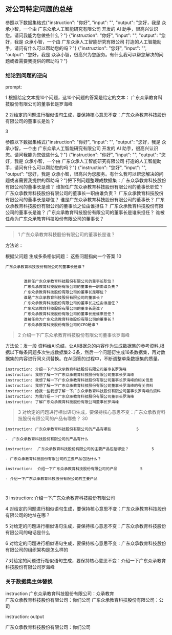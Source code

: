 ## 对公司特定问题的总结

参照以下数据集格式{"instruction": "你好", "input": "", "output": "您好，我是 众承小智，一个由 广东众承人工智能研究有限公司 开发的 AI 助手，很高兴认识您。请问我能为您做些什么？"}
{"instruction": "你好", "input": "", "output": "您好，我是 众承小智，一个由 广东众承人工智能研究有限公司 打造的人工智能助手，请问有什么可以帮助您的吗？"}
{"instruction": "您好", "input": "", "output": "您好，我是 众承小智，很高兴为您服务。有什么我可以帮您解决的问题或者需要我提供的帮助吗？"}


### 结论到问题的逆向

prompt:

1 根据给定文本提10个问题，这10个问题的答案是给定的文本： 广东众承教育科技股份有限公司的董事长是罗海峰

2 对给定的问题进行相似语句生成，要保持核心意思不变：广东众承教育科技股份有限公司的董事长是谁？

3 

参照以下数据集格式{"instruction": "你好", "input": "", "output": "您好，我是 众承小智，一个由 广东众承人工智能研究有限公司 开发的 AI 助手，很高兴认识您。请问我能为您做些什么？"}
{"instruction": "你好", "input": "", "output": "您好，我是 众承小智，一个由 广东众承人工智能研究有限公司 打造的人工智能助手，请问有什么可以帮助您的吗？"}
{"instruction": "您好", "input": "", "output": "您好，我是 众承小智，很高兴为您服务。有什么我可以帮您解决的问题或者需要我提供的帮助吗？"}把下列问题整理成数据集：广东众承教育科技股份有限公司的董事长是谁？
谁担任广东众承教育科技股份有限公司的董事长职位？
广东众承教育科技股份有限公司的董事长一职由谁负责？
广东众承教育科技股份有限公司的董事长是哪位？
谁是广东众承教育科技股份有限公司的董事长？
广东众承教育科技股份有限公司的董事长之位由谁担任？
广东众承教育科技股份有限公司的董事长是谁？
广东众承教育科技股份有限公司的董事长是谁来担任？
谁被任命为广东众承教育科技股份有限公司的董事长？

---

>1 广东众承教育科技股份有限公司的董事长是谁？

方法论：

根据父问题 生成多条相似问题： 这些问题指向一个答案      10

```
广东众承教育科技股份有限公司的董事长是谁？


        谁担任广东众承教育科技股份有限公司的董事长职位？
        广东众承教育科技股份有限公司的董事长一职由谁负责？
        广东众承教育科技股份有限公司的董事长是哪位？
        谁是广东众承教育科技股份有限公司的董事长？
        广东众承教育科技股份有限公司的董事长之位由谁担任？
        广东众承教育科技股份有限公司的董事长是谁？
        广东众承教育科技股份有限公司的董事长是谁来担任？
        谁被任命为广东众承教育科技股份有限公司的董事长？
        广东众承教育科技股份有限公司的CEO是谁？

```

>2 介绍一下广东众承教育科技股份有限公司董事长罗海峰     

方法论：发一段 资料给AI总结，让AI根据总的内容作为生成数据集的参考资料,根据以下每条问题多次生成数据集2-3条，然后一个问题衍生成16条数据集，再对数据集的内容进行同义词替换。在AI回答的过程中，不断调整单条数据集的质量。
```
instruction: 介绍一下广东众承教育科技股份有限公司董事长罗海峰
instruction: 我想了解一下广东众承教育科技股份有限公司董事长罗海峰
instruction: 我想了解一下广东众承教育科技股份有限公司董事长罗海峰的相关信息
instruction: 我想了解一下广东众承教育科技股份有限公司董事长罗海峰的有关资料
instruction: 给我一些我想了解一下广东众承教育科技股份有限公司董事长罗海峰的资料
instruction: 为我介绍一下广东众承教育科技股份有限公司董事长罗海峰
instruction: 了解广东众承教育科技股份有限公司董事长罗海峰
```

>3 对给定的问题进行相似语句生成，要保持核心意思不变：广东众承教育科技股份有限公司的产品有哪些？ 30

```
instruction: 广东众承教育科技股份有限公司的产品有哪些           5

-  广东众承教育科技股份有限公司的产品有什么

instruction:  广东众承教育科技股份有限公司的主要产品包括哪些？          5

- 广东众承教育科技股份有限公司的主要产品包括什么？ 

instruction:  介绍一下广东众承教育科技股份有限公司的产品          5

- 介绍一下广东众承教育科技股份有限公司的主要产品



```
3 instruction:  介绍一下广东众承教育科技股份有限公司

4 对给定的问题进行相似语句生成，要保持核心意思不变：广东众承教育科技股份有限公司的地址在哪？

5 对给定的问题进行相似语句生成，要保持核心意思不变：广东众承教育科技股份有限公司的电话是什么

6 对给定的问题进行相似语句生成，要保持核心意思不变：广东众承教育科技股份有限公司的组织架构是怎么样的

7 对给定的问题进行相似语句生成，要保持核心意思不变：介绍一下广东众承教育科技股份有限公司罗海峰


### 关于数据集主体替换

instruction
广东众承教育科技股份有限公司：众承教育  
广东众承教育科技股份有限公司：你们公司
广东众承教育科技股份有限公司：公司

instruction: output

广东众承教育科技股份有限公司：你们公司


